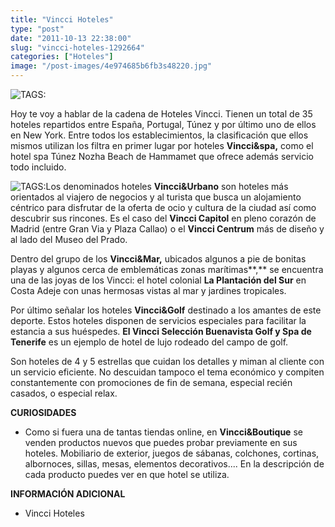 ```yaml
---
title: "Vincci Hoteles"
type: "post"
date: "2011-10-13 22:38:00"
slug: "vincci-hoteles-1292664"
categories: ["Hoteles"]
image: "/post-images/4e974685b6fb3s48220.jpg"
---
```


 ![ TAGS:](/post-images/4e974685b6fb3s48220.jpg "hotel vincci helios")

 Hoy te voy a hablar de la cadena de Hoteles Vincci. Tienen un total de 35 hoteles repartidos entre España, Portugal, Túnez y por último uno de ellos en New York. Entre todos los establecimientos, la clasificación que ellos mismos utilizan los filtra en primer lugar por hoteles **Vincci&amp;spa,** como el hotel spa Túnez Nozha Beach de Hammamet que ofrece además servicio todo incluido.

 ![ TAGS:](/post-images/4e9746307b68cs40701.jpg "hotel vincci canela golf resort")Los denominados hoteles **Vincci&amp;Urbano** son hoteles más orientados al viajero de negocios y al turista que busca un alojamiento céntrico para disfrutar de la oferta de ocio y cultura de la ciudad así como descubrir sus rincones. Es el caso del **Vincci Capitol** en pleno corazón de Madrid (entre Gran Via y Plaza Callao) o el **Vincci Centrum** más de diseño y al lado del Museo del Prado.

 Dentro del grupo de los **Vincci&amp;Mar,** ubicados algunos a pie de bonitas playas y algunos cerca de emblemáticas zonas marítimas**,** se encuentra una de las joyas de los Vincci: el hotel colonial **La Plantación del Sur** en Costa Adeje con unas hermosas vistas al mar y jardines tropicales.

 Por último señalar los hoteles **Vincci&amp;Golf** destinado a los amantes de este deporte. Estos hoteles disponen de servicios especiales para facilitar la estancia a sus huéspedes. **El Vincci Selección Buenavista Golf y Spa de Tenerife** es un ejemplo de hotel de lujo rodeado del campo de golf.

 Son hoteles de 4 y 5 estrellas que cuidan los detalles y miman al cliente con un servicio eficiente. No descuidan tampoco el tema económico y compiten constantemente con promociones de fin de semana, especial recién casados, o especial relax.

 **CURIOSIDADES**

- Como si fuera una de tantas tiendas online, en **Vincci&amp;Boutique** se venden productos nuevos que puedes probar previamente en sus hoteles. Mobiliario de exterior, juegos de sábanas, colchones, cortinas, albornoces, sillas, mesas, elementos decorativos.... En la descripción de cada producto puedes ver en que hotel se utiliza.

 **INFORMACIÓN ADICIONAL**

- Vincci Hoteles